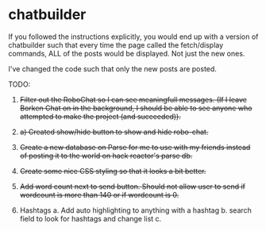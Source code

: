 # chatbuilder

If you followed the instructions explicitly, you would end up with a version of chatbuilder such that 
every time the page called the fetch/display commands, ALL of the posts would be displayed. Not just
the new ones.

I've changed the code such that only the new posts are posted.

TODO: 

1. ~~Filter out the RoboChat so I can see meaningfull messages. (If I leave Borken Chat on in the background,
I should be able to see anyone who attempted to make the project (and succeeded)).~~
1. ~~a) Created show/hide button to show and hide robo-chat.~~

2. ~~Create a new database on Parse for me to use with my friends instead of posting it to the world on
hack reactor's parse db.~~

3. ~~Create some nice CSS styling so that it looks a bit better.~~
4. ~~Add word count next to send button. Should not allow user to send if wordcount is more than 140 or if wordcount is 0.~~
5. Hashtags
    a. Add auto highlighting to anything with a hashtag
    b. search field to look for hashtags and change list
    c. 


